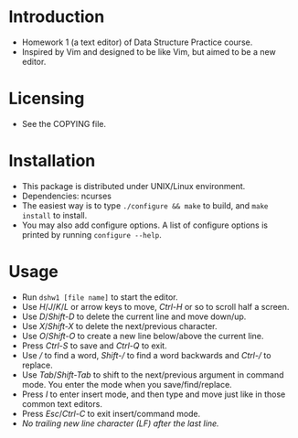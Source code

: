 Introduction
============

* Homework 1 (a text editor) of Data Structure Practice course.
* Inspired by Vim and designed to be like Vim, but aimed to be a new editor.

Licensing
=========

* See the COPYING file.

Installation
============

* This package is distributed under UNIX/Linux environment.
* Dependencies: ncurses
* The easiest way is to type `./configure && make` to build, and `make install`
  to install.
* You may also add configure options. A list of configure options is printed by
  running `configure --help`.

Usage
=====

* Run `dshw1 [file name]` to start the editor.
* Use *H*/*J*/*K*/*L* or arrow keys to move, *Ctrl-H* or so to scroll half a
  screen.
* Use *D*/*Shift-D* to delete the current line and move down/up.
* Use *X*/*Shift-X* to delete the next/previous character.
* Use *O*/*Shift-O* to create a new line below/above the current line.
* Press *Ctrl-S* to save and *Ctrl-Q* to exit.
* Use */* to find a word, *Shift-/* to find a word backwards and *Ctrl-/* to
  replace.
* Use *Tab*/*Shift-Tab* to shift to the next/previous argument in command mode.
  You enter the mode when you save/find/replace.
* Press *I* to enter insert mode, and then type and move just like in those
  common text editors.
* Press *Esc*/*Ctrl-C* to exit insert/command mode.
* *No trailing new line character (LF) after the last line.*
